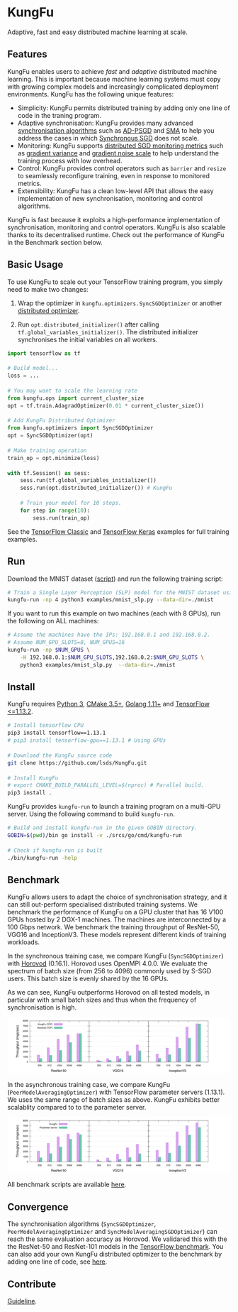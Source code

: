 # KungFu

Adaptive, fast and easy distributed machine learning at scale.

## Features

KungFu enables users to achieve *fast* and *adaptive* distributed machine learning. This is important because machine learning systems must copy with growing complex models and increasingly complicated deployment environments. KungFu has the following unique features:

* Simplicity: KungFu permits distributed training by adding only one line of code in the traning program.
* Adaptive synchronisation: KungFu provides many advanced [synchronisation algorithms](srcs/python/kungfu/optimizers/__init__.py) such as
[AD-PSGD](https://arxiv.org/abs/1710.06952) and [SMA](http://www.vldb.org/pvldb/vol12/p1399-koliousis.pdf) to help you address the cases in which [Synchronous SGD](https://papers.nips.cc/paper/4687-large-scale-distributed-deep-networks.pdf) does not scale.
* Monitoring: KungFu supports [distributed SGD monitoring metrics](srcs/python/kungfu/optimizers/sync_sgd.py) such as [gradient variance](https://en.wikipedia.org/wiki/Variance) and [gradient noise scale](https://openai.com/blog/science-of-ai/) to help understand the training process with low overhead.
* Control: KungFu provides control operators such as ``barrier`` and ``resize`` to seamlessly reconfigure training, even in response to monitored metrics.
* Extensibility: KungFu has a clean low-level API that allows the easy implementation of new synchronisation, monitoring and control algorithms.

KungFu is fast because it exploits a high-performance implementation of synchronisation, monitoring
and control operators. KungFu is also scalable thanks to its decentralised runtime. Check out the performance of KungFu in the Benchmark section below.

## Basic Usage

To use KungFu to scale out your TensorFlow training program, you simply need to make two changes:

1. Wrap the optimizer in ``kungfu.optimizers.SyncSGDOptimizer`` or another [distributed optimizer](srcs/python/kungfu/optimizers/__init__.py).

2. Run ``opt.distributed_initializer()`` after calling ``tf.global_variables_initializer()``.
    The distributed initializer synchronises the initial variables on all workers.

```python
import tensorflow as tf

# Build model...
loss = ...

# You may want to scale the learning rate
from kungfu.ops import current_cluster_size
opt = tf.train.AdagradOptimizer(0.01 * current_cluster_size())

# Add KungFu Distributed Optimizer
from kungfu.optimizers import SyncSGDOptimizer
opt = SyncSGDOptimizer(opt)

# Make training operation
train_op = opt.minimize(loss)

with tf.Session() as sess:
    sess.run(tf.global_variables_initializer())
    sess.run(opt.distributed_initializer()) # KungFu

    # Train your model for 10 steps.
    for step in range(10):
        sess.run(train_op)
```

See the [TensorFlow Classic](examples/mnist_slp.py) and [TensorFlow Keras](examples/mnist_keras.py) examples for full training examples.

## Run

Download the MNIST dataset ([script](scripts/download-mnist.sh)) and run the following training script:

```bash
# Train a Single Layer Perception (SLP) model for the MNIST dataset using 4 CPUs for 10 data epochs.
kungfu-run -np 4 python3 examples/mnist_slp.py --data-dir=./mnist
```

If you want to run this example on two machines (each with 8 GPUs), run the following on ALL machines:

```bash
# Assume the machines have the IPs: 192.168.0.1 and 192.168.0.2.
# Assume NUM_GPU_SLOTS=8, NUM_GPUS=16
kungfu-run -np $NUM_GPUS \
    -H 192.168.0.1:$NUM_GPU_SLOTS,192.168.0.2:$NUM_GPU_SLOTS \
    python3 examples/mnist_slp.py  --data-dir=./mnist
```

## Install

KungFu requires [Python 3](https://www.python.org/downloads/), [CMake 3.5+](https://cmake.org/install/), [Golang 1.11+](https://golang.org/dl/) and [TensorFlow <=1.13.2](https://www.tensorflow.org/install/pip#older-versions-of-tensorflow).

```bash
# Install tensorflow CPU
pip3 install tensorflow==1.13.1
# pip3 install tensorflow-gpu==1.13.1 # Using GPUs

# Download the KungFu source code
git clone https://github.com/lsds/KungFu.git

# Install KungFu
# export CMAKE_BUILD_PARALLEL_LEVEL=$(nproc) # Parallel build.
pip3 install .
```

KungFu provides ``kungfu-run`` to launch a training program on a multi-GPU server. Using the following command to build ``kungfu-run``.

```bash
# Build and install kungfu-run in the given GOBIN directory.
GOBIN=$(pwd)/bin go install -v ./srcs/go/cmd/kungfu-run

# Check if kungfu-run is built
./bin/kungfu-run -help
```

## Benchmark

KungFu allows users to adapt the choice of synchronisation strategy, and it can still out-perform specialised distributed training systems. We benchmark the performance of KungFu on a GPU cluster that has 16 V100 GPUs hosted by 2 DGX-1 machines.
The machines are interconnected by a 100 Gbps network. We benchmark the training throughput of ResNet-50, VGG16 and InceptionV3. These models represent different kinds of training workloads.

In the synchronous training case, we compare KungFu (``SyncSGDOptimizer``) with [Horovod](https://github.com/horovod/horovod) (0.16.1). Horovod uses OpenMPI 4.0.0. We evaluate the spectrum of batch size (from 256 to 4096) commonly used by S-SGD users.
This batch size is evenly shared by the 16 GPUs.

As we can see, KungFu outperforms Horovod on all tested models, in particular with small batch sizes and thus when the
frequency of synchronisation is high.

![sync](benchmarks/synchronisation/result/sync-scalability.svg)

In the asynchronous training case, we compare KungFu (``PeerModelAveragingOptimizer``) with TensorFlow parameter servers (1.13.1). We uses the same range of batch sizes as above. KungFu exhibits better scalablity compared to to the parameter server.

![async](benchmarks/synchronisation/result/async-scalability.svg)

All benchmark scripts are available [here](KungFu/benchmarks/synchronisation/).

## Convergence

The synchronisation algorithms (``SyncSGDOptimizer``, ``PeerModelAveragingOptimizer`` and ``SyncModelAveragingSGDOptimizer``)
can reach the same evaluation accuracy as Horovod. We validared this with the the ResNet-50 and ResNet-101 models in the [TensorFlow benchmark](https://github.com/luomai/benchmarks/tree/cnn_tf_v1.12_compatible_kungfu).
You can also add your own KungFu distributed optimizer to the benchmark by adding one line of code, see [here](https://github.com/luomai/benchmarks/blob/1eb102a81cdcd42cdbea56d2d19f36a8018e9f80/scripts/tf_cnn_benchmarks/benchmark_cnn.py#L1197).

## Contribute

[Guideline](CONTRIBUTING.md).
